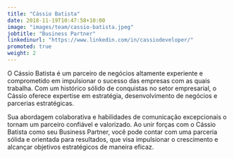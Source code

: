 ```yaml
---
title: "Cássio Batista"
date: 2018-11-19T10:47:58+10:00
image: "images/team/cassio-batista.jpeg"
jobtitle: "Business Partner"
linkedinurl: "https://www.linkedin.com/in/cassiodeveloper/"
promoted: true
weight: 2
---
```


O Cássio Batista é um parceiro de negócios altamente experiente e comprometido em impulsionar o sucesso das empresas com as quais trabalha. Com um histórico sólido de conquistas no setor empresarial, o Cássio oferece expertise em estratégia, desenvolvimento de negócios e parcerias estratégicas.

Sua abordagem colaborativa e habilidades de comunicação excepcionais o tornam um parceiro confiável e valorizado. Ao unir forças com o Cássio Batista como seu Business Partner, você pode contar com uma parceria sólida e orientada para resultados, que visa impulsionar o crescimento e alcançar objetivos estratégicos de maneira eficaz.
